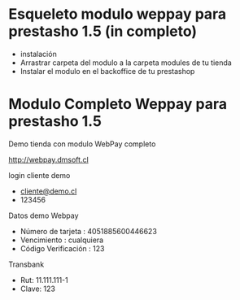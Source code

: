 Esqueleto modulo weppay para prestasho 1.5 (in completo)
==========================

-	instalación 
-	Arrastrar carpeta del modulo a la carpeta modules de tu tienda
-	Instalar el modulo en el backoffice de tu prestashop



Modulo Completo Weppay para prestasho 1.5
==========================

Demo tienda con modulo WebPay completo


http://webpay.dmsoft.cl

login cliente demo 

- cliente@demo.cl
- 123456

Datos demo Webpay

- Número de tarjeta : 4051885600446623
- Vencimiento : cualquiera
- Código Verificación : 123

Transbank

- Rut: 11.111.111-1
- Clave: 123




